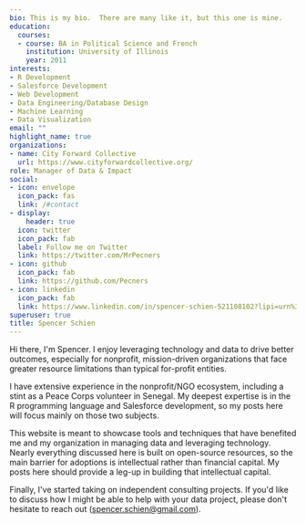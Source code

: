 ```yaml
---
bio: This is my bio.  There are many like it, but this one is mine. 
education:
  courses:
  - course: BA in Political Science and French
    institution: University of Illinois
    year: 2011
interests:
- R Development
- Salesforce Development
- Web Development
- Data Engineering/Database Design
- Machine Learning
- Data Visualization
email: ""
highlight_name: true
organizations:
- name: City Forward Collective
  url: https://www.cityforwardcollective.org/
role: Manager of Data & Impact
social:
- icon: envelope
  icon_pack: fas
  link: /#contact
- display:
    header: true
  icon: twitter
  icon_pack: fab
  label: Follow me on Twitter
  link: https://twitter.com/MrPecners
- icon: github
  icon_pack: fab
  link: https://github.com/Pecners
- icon: linkedin
  icon_pack: fab
  link: https://www.linkedin.com/in/spencer-schien-521108102?lipi=urn%3Ali%3Apage%3Ad_flagship3_profile_view_base_contact_details%3B%2B6W31CyGQAmB0r3%2FVQIqQQ%3D%3D
superuser: true
title: Spencer Schien
---
```


Hi there, I'm Spencer. I enjoy leveraging technology and data to drive better outcomes, especially for nonprofit, mission-driven organizations that face greater resource limitations than typical for-profit entities. 

I have extensive experience in the nonprofit/NGO ecosystem, including a stint as a Peace Corps volunteer in Senegal. My deepest expertise is in the R programming language and Salesforce development, so my posts here will focus mainly on those two subjects.

This website is meant to showcase tools and techniques that have benefited me and my organization in managing data and leveraging technology. Nearly everything discussed here is built on open-source resources, so the main barrier for adoptions is intellectual rather than financial capital. My posts here should provide a leg-up in building that intellectual capital.

Finally, I've started taking on independent consulting projects. If you'd like to discuss how I might be able to help with your data project, please don't hesitate to reach out (spencer.schien@gmail.com).
